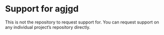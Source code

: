 # Support for agjgd

This is not the repository to request support for. You can request support on any individual project’s repository directly.
